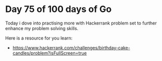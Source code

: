 # Day 75 of 100 days of Go

Today i dove into practising more with Hackerrank problem set to further enhance my problem solving skills.

Here is a resource for you learn:
- https://www.hackerrank.com/challenges/birthday-cake-candles/problem?isFullScreen=true


